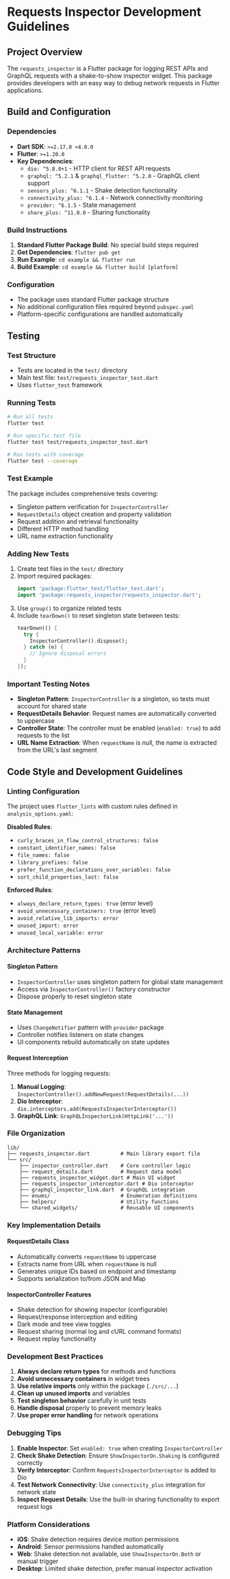 # Requests Inspector Development Guidelines

## Project Overview

The `requests_inspector` is a Flutter package for logging REST APIs and GraphQL requests with a shake-to-show inspector widget. This package provides developers with an easy way to debug network requests in Flutter applications.

## Build and Configuration

### Dependencies
- **Dart SDK**: `>=2.17.0 <4.0.0`
- **Flutter**: `>=1.20.0`
- **Key Dependencies**:
  - `dio: ^5.8.0+1` - HTTP client for REST API requests
  - `graphql: ^5.2.1` & `graphql_flutter: ^5.2.0` - GraphQL client support
  - `sensors_plus: ^6.1.1` - Shake detection functionality
  - `connectivity_plus: ^6.1.4` - Network connectivity monitoring
  - `provider: ^6.1.5` - State management
  - `share_plus: ^11.0.0` - Sharing functionality

### Build Instructions
1. **Standard Flutter Package Build**: No special build steps required
2. **Get Dependencies**: `flutter pub get`
3. **Run Example**: `cd example && flutter run`
4. **Build Example**: `cd example && flutter build [platform]`

### Configuration
- The package uses standard Flutter package structure
- No additional configuration files required beyond `pubspec.yaml`
- Platform-specific configurations are handled automatically

## Testing

### Test Structure
- Tests are located in the `test/` directory
- Main test file: `test/requests_inspector_test.dart`
- Uses `flutter_test` framework

### Running Tests
```bash
# Run all tests
flutter test

# Run specific test file
flutter test test/requests_inspector_test.dart

# Run tests with coverage
flutter test --coverage
```

### Test Example
The package includes comprehensive tests covering:
- Singleton pattern verification for `InspectorController`
- `RequestDetails` object creation and property validation
- Request addition and retrieval functionality
- Different HTTP method handling
- URL name extraction functionality

### Adding New Tests
1. Create test files in the `test/` directory
2. Import required packages:
   ```dart
   import 'package:flutter_test/flutter_test.dart';
   import 'package:requests_inspector/requests_inspector.dart';
   ```
3. Use `group()` to organize related tests
4. Include `tearDown()` to reset singleton state between tests:
   ```dart
   tearDown(() {
     try {
       InspectorController().dispose();
     } catch (e) {
       // Ignore disposal errors
     }
   });
   ```

### Important Testing Notes
- **Singleton Pattern**: `InspectorController` is a singleton, so tests must account for shared state
- **RequestDetails Behavior**: Request names are automatically converted to uppercase
- **Controller State**: The controller must be enabled (`enabled: true`) to add requests to the list
- **URL Name Extraction**: When `requestName` is null, the name is extracted from the URL's last segment

## Code Style and Development Guidelines

### Linting Configuration
The project uses `flutter_lints` with custom rules defined in `analysis_options.yaml`:

**Disabled Rules**:
- `curly_braces_in_flow_control_structures: false`
- `constant_identifier_names: false`
- `file_names: false`
- `library_prefixes: false`
- `prefer_function_declarations_over_variables: false`
- `sort_child_properties_last: false`

**Enforced Rules**:
- `always_declare_return_types: true` (error level)
- `avoid_unnecessary_containers: true` (error level)
- `avoid_relative_lib_imports: error`
- `unused_import: error`
- `unused_local_variable: error`

### Architecture Patterns

#### Singleton Pattern
- `InspectorController` uses singleton pattern for global state management
- Access via `InspectorController()` factory constructor
- Dispose properly to reset singleton state

#### State Management
- Uses `ChangeNotifier` pattern with `provider` package
- Controller notifies listeners on state changes
- UI components rebuild automatically on state updates

#### Request Interception
Three methods for logging requests:
1. **Manual Logging**: `InspectorController().addNewRequest(RequestDetails(...))`
2. **Dio Interceptor**: `dio.interceptors.add(RequestsInspectorInterceptor())`
3. **GraphQL Link**: `GraphQLInspectorLink(HttpLink('...'))`

### File Organization
```
lib/
├── requests_inspector.dart          # Main library export file
└── src/
    ├── inspector_controller.dart    # Core controller logic
    ├── request_details.dart         # Request data model
    ├── requests_inspector_widget.dart # Main UI widget
    ├── requests_inspector_interceptor.dart # Dio interceptor
    ├── graphql_inspector_link.dart  # GraphQL integration
    ├── enums/                       # Enumeration definitions
    ├── helpers/                     # Utility functions
    └── shared_widgets/              # Reusable UI components
```

### Key Implementation Details

#### RequestDetails Class
- Automatically converts `requestName` to uppercase
- Extracts name from URL when `requestName` is null
- Generates unique IDs based on endpoint and timestamp
- Supports serialization to/from JSON and Map

#### InspectorController Features
- Shake detection for showing inspector (configurable)
- Request/response interception and editing
- Dark mode and tree view toggles
- Request sharing (normal log and cURL command formats)
- Request replay functionality

### Development Best Practices
1. **Always declare return types** for methods and functions
2. **Avoid unnecessary containers** in widget trees
3. **Use relative imports** only within the package (`./src/...`)
4. **Clean up unused imports** and variables
5. **Test singleton behavior** carefully in unit tests
6. **Handle disposal** properly to prevent memory leaks
7. **Use proper error handling** for network operations

### Debugging Tips
1. **Enable Inspector**: Set `enabled: true` when creating `InspectorController`
2. **Check Shake Detection**: Ensure `ShowInspectorOn.Shaking` is configured correctly
3. **Verify Interceptor**: Confirm `RequestsInspectorInterceptor` is added to Dio
4. **Test Network Connectivity**: Use `connectivity_plus` integration for network state
5. **Inspect Request Details**: Use the built-in sharing functionality to export request logs

### Platform Considerations
- **iOS**: Shake detection requires device motion permissions
- **Android**: Sensor permissions handled automatically
- **Web**: Shake detection not available, use `ShowInspectorOn.Both` or manual trigger
- **Desktop**: Limited shake detection, prefer manual inspector activation